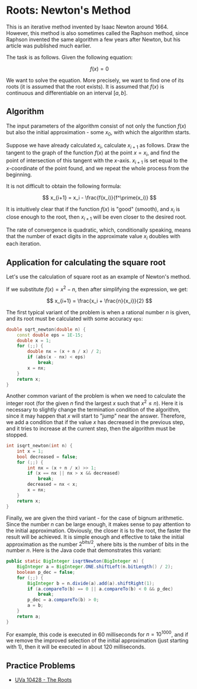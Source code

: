 # Roots: Newton's Method

This is an iterative method invented by Isaac Newton around 1664. However, this method is also sometimes called the Raphson method, since Raphson invented the same algorithm a few years after Newton, but his article was published much earlier.

The task is as follows. Given the following equation:

$$f(x) = 0$$

We want to solve the equation. More precisely, we want to find one of its roots (it is assumed that the root exists). It is assumed that $f(x)$ is continuous and differentiable on an interval $[a, b]$.

## Algorithm

The input parameters of the algorithm consist of not only the function $f(x)$ but also the initial approximation - some $x_0$, with which the algorithm starts.

Suppose we have already calculated $x_i$, calculate $x_{i+1}$ as follows. Draw the tangent to the graph of the function $f(x)$ at the point $x = x_i$, and find the point of intersection of this tangent with the $x$-axis. $x_{i+1}$ is set equal to the $x$-coordinate of the point found, and we repeat the whole process from the beginning.

It is not difficult to obtain the following formula:

$$ x_{i+1} = x_i - \frac{f(x_i)}{f^\prime(x_i)} $$

It is intuitively clear that if the function $f(x)$ is "good" (smooth), and $x_i$ is close enough to the root, then $x_{i+1}$ will be even closer to the desired root.

The rate of convergence is quadratic, which, conditionally speaking, means that the number of exact digits in the approximate value $x_i$ doubles with each iteration.

## Application for calculating the square root

Let's use the calculation of square root as an example of Newton's method.

If we substitute $f(x) = x^2 - n$, then after simplifying the expression, we get:

$$ x_{i+1} = \frac{x_i + \frac{n}{x_i}}{2} $$

The first typical variant of the problem is when a rational number $n$ is given, and its root must be calculated with some accuracy `eps`:

```cpp
double sqrt_newton(double n) {
    const double eps = 1E-15;
    double x = 1;
    for (;;) {
        double nx = (x + n / x) / 2;
        if (abs(x - nx) < eps)
            break;
        x = nx;
    }
    return x;
}
```

Another common variant of the problem is when we need to calculate the integer root (for the given $n$ find the largest $x$ such that $x^2 \le n$). Here it is necessary to slightly change the termination condition of the algorithm, since it may happen that $x$ will start to "jump" near the answer. Therefore, we add a condition that if the value $x$ has decreased in the previous step, and it tries to increase at the current step, then the algorithm must be stopped.

```cpp
int isqrt_newton(int n) {
    int x = 1;
    bool decreased = false;
    for (;;) {
        int nx = (x + n / x) >> 1;
        if (x == nx || nx > x && decreased)
            break;
        decreased = nx < x;
        x = nx;
    }
    return x;
}
```

Finally, we are given the third variant - for the case of bignum arithmetic. Since the number $n$ can be large enough, it makes sense to pay attention to the initial approximation. Obviously, the closer it is to the root, the faster the result will be achieved. It is simple enough and effective to take the initial approximation as the number $2^{\textrm{bits}/2}$, where $\textrm{bits}$ is the number of bits in the number $n$. Here is the Java code that demonstrates this variant:

```java
public static BigInteger isqrtNewton(BigInteger n) {
    BigInteger a = BigInteger.ONE.shiftLeft(n.bitLength() / 2);
    boolean p_dec = false;
    for (;;) {
        BigInteger b = n.divide(a).add(a).shiftRight(1);
        if (a.compareTo(b) == 0 || a.compareTo(b) < 0 && p_dec)
            break;
        p_dec = a.compareTo(b) > 0;
        a = b;
    }
    return a;
}
```

For example, this code is executed in $60$ milliseconds for $n = 10^{1000}$, and if we remove the improved selection of the initial approximation (just starting with $1$), then it will be executed in about $120$ milliseconds.

## Practice Problems

- [UVa 10428 - The Roots](https://uva.onlinejudge.org/index.php?option=com_onlinejudge&Itemid=8&category=16&page=show_problem&problem=1369)
